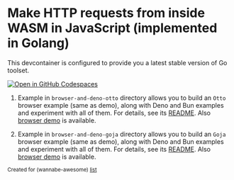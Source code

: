 # Make HTTP requests from inside WASM in JavaScript (implemented in Golang)

This devcontainer is configured to provide you a latest stable version of Go toolset.

[![Open in GitHub Codespaces](https://github.com/codespaces/badge.svg)](https://codespaces.new/wasm-outbound-http-examples/js-in-go)

1. Example in `browser-and-deno-otto` directory allows you to build an `Otto` browser example (same as demo), 
 along with Deno and Bun examples and experiment with all of them.
   For details, see its [README](browser-and-deno-otto/README.md).
   Also [browser demo](https://wasm-outbound-http-examples.github.io/js-in-go/otto/) is available.

2. Example in `browser-and-deno-goja` directory allows you to build an `Goja` browser example (same as demo), 
 along with Deno and Bun examples and experiment with all of them.
   For details, see its [README](browser-and-deno-goja/README.md).
   Also [browser demo](https://wasm-outbound-http-examples.github.io/js-in-go/goja/) is available.


<sub>Created for (wannabe-awesome) [list](https://github.com/vasilev/HTTP-request-from-inside-WASM)</sub>
